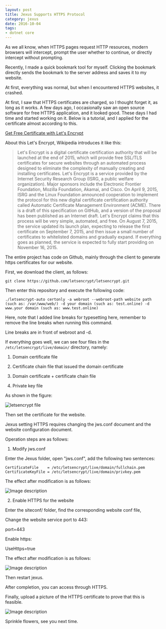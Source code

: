 ```yaml
---
layout: post
title: Jexus Supports HTTPS Protocol
category: jexus
date: 2016-10-04
tags:
- dotnet core
---
```


As we all know, when HTTPS pages request HTTP resources, modern browsers will intercept, prompt the user whether to continue, or directly intercept without prompting.

Recently, I made a quick bookmark tool for myself. Clicking the bookmark directly sends the bookmark to the server address and saves it to my website.

At first, everything was normal, but when I encountered HTTPS websites, it crashed.

At first, I saw that HTTPS certificates are charged, so I thought forget it, as long as it works. A few days ago, I occasionally saw an open source software for free HTTPS application, and it looked good. These days I had time and started working on it. Below is a tutorial, and I applied for the certificate almost according to this.

[Get Free Certificate with Let's Encrypt](https://www.paulyang.cn/blog/archives/39?spm=5176.blog2666.yqblogcon1.12.Nu0TgL)

About this Let's Encrypt, Wikipedia introduces it like this:

> Let's Encrypt is a digital certificate certification authority that will be launched at the end of 2015, which will provide free SSL/TLS certificates for secure websites through an automated process designed to eliminate the complexity of manually creating and installing certificates. Let's Encrypt is a service provided by the Internet Security Research Group (ISRG, a public welfare organization). Major sponsors include the Electronic Frontier Foundation, Mozilla Foundation, Akamai, and Cisco. On April 9, 2015, ISRG and the Linux Foundation announced cooperation to implement the protocol for this new digital certificate certification authority called Automatic Certificate Management Environment (ACME). There is a draft of this specification on GitHub, and a version of the proposal has been published as an Internet draft. Let's Encrypt claims that this process will be very simple, automated, and free. On August 7, 2015, the service updated its launch plan, expecting to release the first certificate on September 7, 2015, and then issue a small number of certificates to whitelisted domains and gradually expand. If everything goes as planned, the service is expected to fully start providing on November 16, 2015.

The entire project has code on Github, mainly through the client to generate https certificates for our website.

First, we download the client, as follows:

```shell
git clone https://github.com/letsencrypt/letsencrypt.git
```

Then enter this repository and execute the following code:

```shell
./letsencrypt-auto certonly -a webroot --webroot-path website path (such as: /var/www/web/) -d your domain (such as: test.online) -d www.your domain (such as: www.test.online)
```

Here, note that I added line breaks for typesetting here, remember to remove the line breaks when running this command.

Line breaks are in front of webroot and -d.

If everything goes well, we can see four files in the `/etc/letsencrypt/live/domain/` directory, namely:

1. Domain certificate file

2. Certificate chain file that issued the domain certificate

3. Domain certificate + certificate chain file

4. Private key file

As shown in the figure:

![letsencrypt file](http://7xread.com1.z0.glb.clouddn.com/60e4f29a-6da5-40e1-ae32-453a3bbf2455)

Then set the certificate for the website.

Jexus setting HTTPS requires changing the jws.conf document and the website configuration document.

Operation steps are as follows:

1. Modify jws.conf

Enter the Jexus folder, open "jws.conf", add the following two sentences:

```shell
CertificateFile    = /etc/letsencrypt/live/domain/fullchain.pem
CertificateKeyFile = /etc/letsencrypt/live/domain/privkey.pem
```

The effect after modification is as follows:

![Image description](http://7xread.com1.z0.glb.clouddn.com/d306d9c5-6391-421d-86fc-053b97d1b489)

2. Enable HTTPS for the website

Enter the siteconf/ folder, find the corresponding website conf file,

Change the website service port to 443:

port=443

Enable https:

UseHttps=true

The effect after modification is as follows:

![Image description](http://7xread.com1.z0.glb.clouddn.com/0800dc87-2500-42d2-a3c5-a75a2c819330)

Then restart jexus.

After completion, you can access through HTTPS.

Finally, upload a picture of the HTTPS certificate to prove that this is feasible.

![Image description](http://7xread.com1.z0.glb.clouddn.com/24842774-311e-4e55-a6b5-b88a89edc754)

Sprinkle flowers, see you next time.
